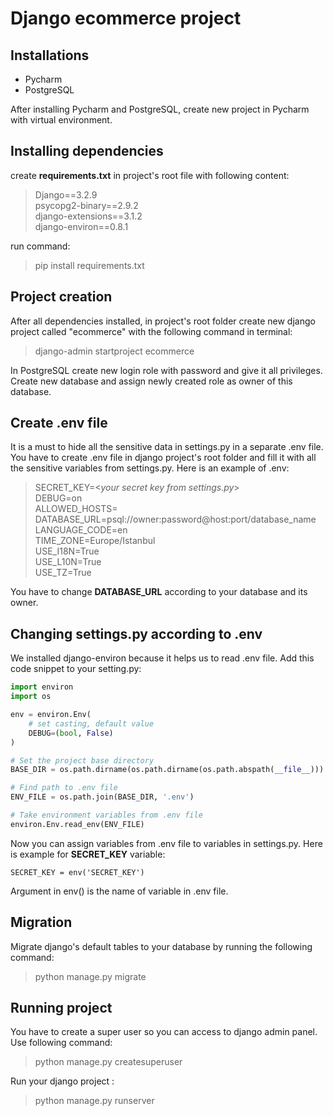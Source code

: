 # Django ecommerce project

## Installations

- Pycharm
- PostgreSQL

After installing Pycharm and PostgreSQL, create new project in Pycharm with virtual environment.

## Installing dependencies

create **requirements.txt** in project's root file with following content:
>Django==3.2.9 <br>
>psycopg2-binary==2.9.2 <br>
>django-extensions==3.1.2 <br>
>django-environ==0.8.1

run command:
>pip install requirements.txt

## Project creation

After all dependencies installed, in project's root folder create new django project called "ecommerce" with the following command in terminal:
> django-admin startproject ecommerce

In PostgreSQL create new login role with password and give it all privileges. 
Create new database and assign newly created role as owner of this database.

## Create .env file

It is a must to hide all the sensitive data in settings.py in a separate .env file. 
You have to create .env file in django project's root folder and fill it with all the sensitive variables from settings.py. Here is an example of .env:
>SECRET_KEY=<*your secret key from settings.py*> <br>
>DEBUG=on <br>
ALLOWED_HOSTS= <br>
DATABASE_URL=psql://owner:password@host:port/database_name <br>
LANGUAGE_CODE=en <br>
TIME_ZONE=Europe/Istanbul <br>
USE_I18N=True <br>
USE_L10N=True <br>
USE_TZ=True <br>

You have to change **DATABASE_URL** according to your database and its owner.

## Changing settings.py according to .env

We installed django-environ because it helps us to read .env file.
Add this code snippet to your setting.py:
```Python
import environ
import os

env = environ.Env(
    # set casting, default value
    DEBUG=(bool, False)
)

# Set the project base directory
BASE_DIR = os.path.dirname(os.path.dirname(os.path.abspath(__file__)))

# Find path to .env file
ENV_FILE = os.path.join(BASE_DIR, '.env')

# Take environment variables from .env file
environ.Env.read_env(ENV_FILE)
```
Now you can assign variables from .env file to variables in settings.py. Here is example for **SECRET_KEY** variable:
```
SECRET_KEY = env('SECRET_KEY')
```
Argument in env() is the name of variable in .env file.

## Migration

Migrate django's default tables to your database by running the following command:
>python manage.py migrate

## Running project

You have to create a super user so you can access to django admin panel. Use following command:
>python manage.py createsuperuser

Run your django project :
>python manage.py runserver

